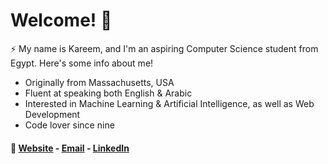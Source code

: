 # Welcome! 👋

⚡ My name is Kareem, and I'm an aspiring Computer Science student from Egypt. Here's some info about me!
- Originally from Massachusetts, USA
- Fluent at speaking both English & Arabic
- Interested in Machine Learning & Artificial Intelligence, as well as Web Development
- Code lover since nine

#### 💬 [Website](https://kareem-elewa.web.app) - [Email](mailto:kareem.elew@gmail.com) - [LinkedIn](www.linkedin.com/in/kareemelewa)